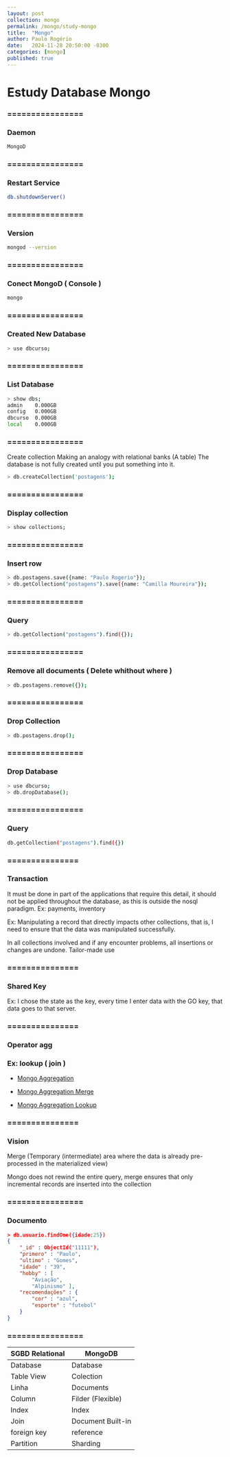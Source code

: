 ```yaml
---
layout: post
collection: mongo
permalink: /mongo/study-mongo
title:  "Mongo"
author: Paulo Rogério
date:   2024-11-28 20:50:00 -0300
categories: [mongo]
published: true
---
```



# Estudy Database Mongo

### ================
### Daemon
```bash
MongoD
```

### ================
### Restart Service
```bash
db.shutdownServer()
```

### ================
### Version
```bash
mongod --version
```

### ================
### Conect MongoD ( Console )
```bash
mongo
```

### ================
### Created New Database
```bash
> use dbcurso;
```

### ================
### List Database
```bash
> show dbs;
admin    0.000GB
config   0.000GB
dbcurso  0.000GB
local    0.000GB
```

### ================
Create collection 
Making an analogy with relational banks (A table)
The database is not fully created until you put something into it.

```bash
> db.createCollection('postagens');
```

### ================
### Display collection
```bash
> show collections;
```

### ================
### Insert row
```bash
> db.postagens.save({name: "Paulo Rogerio"});
> db.getCollection("postagens").save({name: "Camilla Moureira"});
```

### ================
### Query
```bash
> db.getCollection("postagens").find({});
```

### ================
### Remove all documents ( Delete whithout where )
```bash
> db.postagens.remove({});
```

### ================
### Drop Collection
```bash
> db.postagens.drop();
```

### ================
### Drop Database
```bash
> use dbcurso;
> db.dropDatabase();
```

### ================
### Query
```bash
db.getCollection("postagens").find({})
 ```

### ===============
### Transaction
It must be done in part of the applications that require this detail, it should not be applied throughout the database, as this is outside the nosql paradigm. Ex: payments, inventory

Ex: Manipulating a record that directly impacts other collections, that is, I need to ensure that the data was manipulated successfully.

In all collections involved and if any encounter problems, all insertions or changes are undone. Tailor-made use
### ===============
### Shared Key

Ex: I chose the state as the key, every time I enter data with the GO key, that data goes to that server.

### ===============
### Operator agg
### Ex: lookup ( join )

* [Mongo Aggregation](https://docs.mongodb.com/manual/reference/operator/aggregation/out/)

* [Mongo Aggregation Merge](https://docs.mongodb.com/manual/reference/operator/aggregation/merge/)

* [Mongo Aggregation Lookup](https://docs.mongodb.com/manual/reference/operator/aggregation/lookup/)

### ===============
### Vision 
Merge (Temporary (intermediate) area where the data is already pre-processed in the materialized view)

Mongo does not rewind the entire query, merge ensures that only incremental records are inserted into the collection

### ================
### Documento

```json
> db.usuario.findOne({idade:25})          
{
    "_id" : ObjectId("11111"),            
    "primero" : "Paulo",
    "ultimo" : "Gomes", 
    "idade" : "39",
    "hobby" : [
        "Aviação",
        "Alpinismo" ],
    "recomendações" : {
        "cor" : "azul",
        "esporte" : "futebol"
    }
}
```

### ================

|  SGBD Relational | MongoDB |
| --- | --- |
| Database | Database |
| Table View | Colection  |
| Linha | Documents  |
| Column | Filder (Flexible)  |
| Index | Index |
| Join | Document Built-in  |
| foreign key | reference |
| Partition | Sharding |




